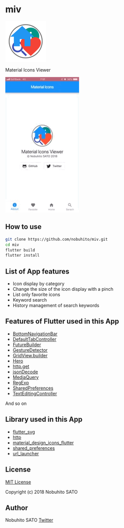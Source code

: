 # miv

![icon](icon/logo.svg)

Material Icons Viewer

![screen](doc/img/screen.gif)

## How to use

```sh
git clone https://github.com/nobuhito/miv.git
cd miv
flutter build
flutter install
```

## List of App features

* Icon display by category
* Change the size of the icon display with a pinch
* List only favorite icons
* Keyword search
* History management of search keywords

## Features of Flutter used in this App

* [BottomNavigationBar](https://docs.flutter.io/flutter/material/BottomNavigationBar-class.html)
* [DefaultTabController](https://docs.flutter.io/flutter/material/DefaultTabController-class.html)
* [FutureBuilder](https://docs.flutter.io/flutter/widgets/FutureBuilder-class.html)
* [GestureDetector](https://docs.flutter.io/flutter/widgets/GestureDetector-class.html)
* [GridView.builder](https://docs.flutter.io/flutter/widgets/GridView/GridView.builder.html)
* [Hero](https://docs.flutter.io/flutter/widgets/Hero-class.html)
* [http.get](https://pub.dartlang.org/packages/http)
* [jsonDecode](https://api.dartlang.org/stable/2.1.0/dart-convert/jsonDecode.html)
* [MediaQuery](https://docs.flutter.io/flutter/widgets/MediaQuery-class.html)
* [RegExp](https://docs.flutter.io/flutter/dart-core/RegExp-class.html)
* [SharedPreferences](https://pub.dartlang.org/packages/shared_preferences)
* [TextEditingController](https://flutter.io/docs/cookbook/forms/text-field-changes)

And so on

## Library used in this App

* [flutter_svg](https://pub.dartlang.org/packages/flutter_svg)
* [http](https://pub.dartlang.org/packages/http)
* [material_design_icons_flutter](https://pub.dartlang.org/packages/material_design_icons_flutter)
* [shared_preferences](https://pub.dartlang.org/packages/shared_preferences)
* [url_launcher](https://pub.dartlang.org/packages/url_launcher)

## License

[MIT License](LICENSE)

Copyright (c) 2018 Nobuhito SATO

## Author

Nobuhito SATO [Twitter](https://twitter.com/nobuhito/)
